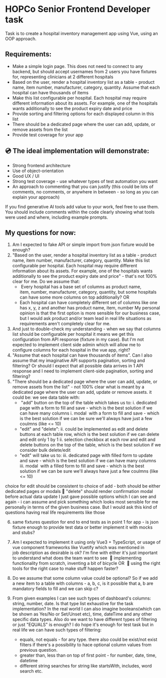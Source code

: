 # HOPCo Senior Frontend Developer task

Task is to create a hospital inventory management app using Vue, using an OOP approach.

## Requirements:

- Make a simple login page. This does not need to connect to any backend, but should
accept usernames from 2 users you have fixtures for, representing clinicians at 2
different hospitals
- Based on the user, render a hospital inventory list as a table - product name, item
number, manufacturer, category, quantity. Assume that each hospital can have
thousands of items
- Make this list configurable per hospital. Each hospital may require different information
about its assets. For example, one of the hospitals wants additionally to see the product
expiry date and price
- Provide sorting and filtering options for each displayed column in this list
- There should be a dedicated page where the user can add, update, or remove assets
from the list
- Provide test coverage for your app

## 💿 The ideal implementation will demonstrate:

- Strong frontend architecture
- Use of object-orientation
- Good UX / UI
- Strong test coverage - use whatever types of test automation you want
- An approach to commenting that you can justify (this could be lots of comments, no
comments, or anywhere in between - so long as you can explain your approach)

If you find generative AI tools add value to your work, feel free to use them. You should include
comments within the code clearly showing what tools were used and where, including example
prompts.

## My questions for now:

1. Am I expected to fake API or simple import from json fixture would be enough?
2. &quot;Based on the user, render a hospital inventory list as a table - product name, item
   number, manufacturer, category, quantity. Make this list configurable per hospital.
   Each hospital may require different information about its assets. For example, one of
   the hospitals wants additionally to see the product
   expiry date and price&quot; - that&#39;s not 100% clear for me. Do we assume that:
   -  Every hospital has a base set of columns as product name, item, number,
   manufacturer, category, quantity, but some hospitals can have some more
   columns on top additionally?
   OR
   - Each hospital can have completely different set of columns like one has x, y, z and
   another has product name, item, number
   My personal opinion is that the first option is more sensible for our business case, but I
   would ask product and/or team lead in real life situations as requirements aren&#39;t completely
   clear for me.
3. And just to double-check my understanding - when we say that columns list should be
   configurable per hospital it means we get this configuration from API response (fixture in my
   case). But I&#39;m not expected to implement client side admin which will allow me to
   configure columns for each hospital in the vue app, right?
4. &quot;Assume that each hospital can have thousands of items&quot;. Can I also assume that my
   imaginative API supports pagination, sorting and filtering? Or should I expect that all
   possible data arrives in 1 API response and I need to implement client-side pagination,
   sorting and filtering? 
5. &quot;There should be a dedicated page where the user can add, update, or remove
   assets from the list&quot; - not 100% clear what is meant by a dedicated page where the user
   can add, update or remove assets. it could be: we see data table with:
   -  &quot;add&quot; button on the top of the table which takes us to:
      i. dedicated page with a form to fill and save - which is the best solution if we can
   have many columns
      i. modal  with a form to fill and save - which is the best solution if we can be sure
   we&#39;ll always have just a few coulmns (like &lt;= 10)
   - &quot;edit&quot; and &quot;delete&quot;:
      ii. could be implemented as edit and delete buttons at each table row, which is the
   best solution if we can delete and edit only 1 by 1
      ii. selection checkbox at each row and edit and delete buttons on the top of the table,
   which is the best solution if we consider bulk delete/edit
   - &quot;edit&quot; will take us to:
      iii. dedicated page with filled form to update and save - which is the best solution if
   we can have many columns
      iii. modal  with a filled form to fill and save - which is the best solution if we can be
   sure we&#39;ll always have just a few coulmns (like &lt;= 10)  

choice for edit should be consistent to choice of add - both should be either
dedicated pages or modals
 &quot;delete&quot; should render confirmation modal before actual data update
I just gave possible options which I can see and again - i can assume and pick something which looks most sensible for me personally in terms of the given business case. But I would ask this kind of questions having real life requirements like those

6. same fixtures question for end to end tests as in point 1 for app - is json fixture enough to
   provide test data or better implement it with mocks and stubs?
7. Am I expected to implement it using only Vue3 + TypeScript, or usage of vue component
   frameworks like Vuetify which was mentioned in job description as desirable is ok? I&#39;m fine
   with either it&#39;s just important to understand what does the team want to see 
    implementing functionality from scratch, inventing a bit of bicycle
   OR 
    using the right tools for the right case to make stuff happen faster?
8. Do we assume that some column value could be optional?
   So if we add a new item to a table with columns - a, b, c, is it possible that a, b are mandatory fields to fill and we can skip c?
9. From given examples I can see such types of dashboard's columns: string, number, date.
   Is that type list exhaustive for the task implementation?
   In the real world I can also imagine booleans(which can be shown as Yes/No or Set/Unset etc), time, dateTime and any other specific data types.
   Also do we want to have different types of filtering or just "EQUALS" is enough? I do hope it's enough for test task but in real life we can have such types of filtering:

      - equals, not equals - for any type. there also could be exist/not exist filters if there's a possibility to hace optional column values from previous question.
      - greater than, less than on top of first point - for number, date, time, datetime
      - different string searches for string like startsWith, includes, word search etc.
